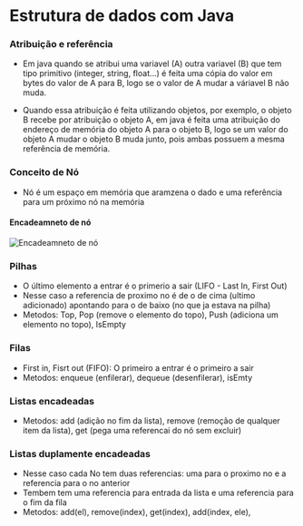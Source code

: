 # Estrutura de dados com Java

### Atribuição e referência

- Em java quando se atribui uma variavel (A) outra variavel (B) que tem tipo primitivo (integer, string, float...)
  é feita uma cópia do valor em bytes do valor de A para B, logo se o valor de A mudar a váriavel B não muda.

- Quando essa atribuição é feita utilizando objetos, por exemplo, o objeto B recebe por atribuição o objeto A,
  em java é feita uma atribuição do endereço de memória do objeto A para o objeto B, logo se um valor do objeto A mudar o objeto B muda junto, pois ambas possuem a mesma referência de memória.

### Conceito de Nó

- Nó é um espaço em memória que aramzena o dado e uma referência para um próximo nó na memória

#### Encadeamneto de nó

![Encadeamneto de nó](estrutura-de-dados/assets/encadeamento-no.png)

### Pilhas

- O último elemento a entrar é o primerio a sair (LIFO - Last In, First Out)
- Nesse caso a referencia de proximo no é de o de cima (ultimo adicionado) apontando para o de baixo (no que ja estava na pilha)
- Metodos: Top, Pop (remove o elemento do topo), Push (adiciona um elemento no topo), IsEmpty

### Filas

- First in, Fisrt out (FIFO): O primeiro a entrar é o primeiro a sair
- Metodos: enqueue (enfilerar), dequeue (desenfilerar), isEmty

### Listas encadeadas
- Metodos: add (adição no fim da lista), remove (remoção de qualquer item da lista), get (pega uma referencai do nó sem excluir)

### Listas duplamente encadeadas
- Nesse caso cada No tem duas referencias: uma para o proximo  no e a referencia para o no anterior
- Tembem tem uma referencia para entrada da lista e uma referencia para o fim da fila
- Metodos: add(el), remove(index), get(index), add(index, ele), 